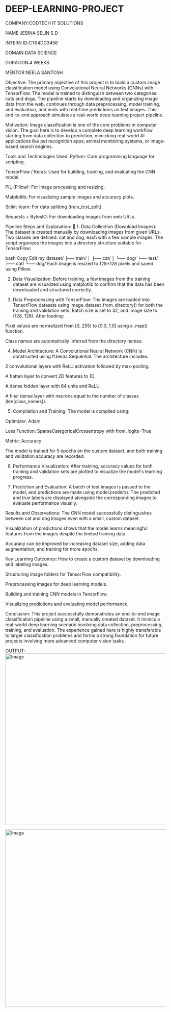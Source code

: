 # DEEP-LEARNING-PROJECT

COMPANY:CODTECH IT SOLUTIONS

NAME:JEBINA SELIN S.D

INTERN ID:CT04DG3456

DOMAIN:DATA SCIENCE

DURATION:4 WEEKS

MENTOR:NEELA SANTOSH

Objective:
The primary objective of this project is to build a custom image classification model using Convolutional Neural Networks (CNNs) with TensorFlow. The model is trained to distinguish between two categories: cats and dogs. The pipeline starts by downloading and organizing image data from the web, continues through data preprocessing, model training, and evaluation, and ends with real-time predictions on test images. This end-to-end approach simulates a real-world deep learning project pipeline.

Motivation:
Image classification is one of the core problems in computer vision. The goal here is to develop a complete deep learning workflow starting from data collection to prediction, mimicking real-world AI applications like pet recognition apps, animal monitoring systems, or image-based search engines.

 Tools and Technologies Used:
Python: Core programming language for scripting.

TensorFlow / Keras: Used for building, training, and evaluating the CNN model.

PIL (Pillow): For image processing and resizing.

Matplotlib: For visualizing sample images and accuracy plots.

Scikit-learn: For data splitting (train_test_split).

Requests + BytesIO: For downloading images from web URLs.

 Pipeline Steps and Explanation:
🔹 1. Data Collection (Download Images):
The dataset is created manually by downloading images from given URLs. Two classes are defined: cat and dog, each with a few sample images. The script organizes the images into a directory structure suitable for TensorFlow:

bash
Copy
Edit
my_dataset/
├── train/
│   ├── cat/
│   └── dog/
└── test/
    ├── cat/
    └── dog/
Each image is resized to 128×128 pixels and saved using Pillow.

 2. Data Visualization:
Before training, a few images from the training dataset are visualized using matplotlib to confirm that the data has been downloaded and structured correctly.

 3. Data Preprocessing with TensorFlow:
The images are loaded into TensorFlow datasets using image_dataset_from_directory() for both the training and validation sets. Batch size is set to 32, and image size to (128, 128). After loading:

Pixel values are normalized from [0, 255] to [0.0, 1.0] using a .map() function.

Class names are automatically inferred from the directory names.

 4. Model Architecture:
A Convolutional Neural Network (CNN) is constructed using tf.keras.Sequential. The architecture includes:

2 convolutional layers with ReLU activation followed by max-pooling.

A flatten layer to convert 2D features to 1D.

A dense hidden layer with 64 units and ReLU.

A final dense layer with neurons equal to the number of classes (len(class_names)).

 5. Compilation and Training:
The model is compiled using:

Optimizer: Adam

Loss Function: SparseCategoricalCrossentropy with from_logits=True

Metric: Accuracy

The model is trained for 5 epochs on the custom dataset, and both training and validation accuracy are recorded.

 6. Performance Visualization:
After training, accuracy values for both training and validation sets are plotted to visualize the model's learning progress.

 7. Prediction and Evaluation:
A batch of test images is passed to the model, and predictions are made using model.predict(). The predicted and true labels are displayed alongside the corresponding images to evaluate performance visually.

 Results and Observations:
The CNN model successfully distinguishes between cat and dog images even with a small, custom dataset.

Visualization of predictions shows that the model learns meaningful features from the images despite the limited training data.

Accuracy can be improved by increasing dataset size, adding data augmentation, and training for more epochs.

 Key Learning Outcomes:
How to create a custom dataset by downloading and labeling images.

Structuring image folders for TensorFlow compatibility.

Preprocessing images for deep learning models.

Building and training CNN models in TensorFlow.

Visualizing predictions and evaluating model performance.

 Conclusion:
This project successfully demonstrates an end-to-end image classification pipeline using a small, manually created dataset. It mimics a real-world deep learning scenario involving data collection, preprocessing, training, and evaluation. The experience gained here is highly transferable to larger classification problems and forms a strong foundation for future projects involving more advanced computer vision tasks.

OUTPUT:
<img width="1346" height="538" alt="Image" src="https://github.com/user-attachments/assets/1ca294a6-8b86-4315-b8bc-a0b554d20f86" />

<img width="571" height="556" alt="Image" src="https://github.com/user-attachments/assets/ab2ad307-2f57-4339-b313-e2e641872ef1" />
